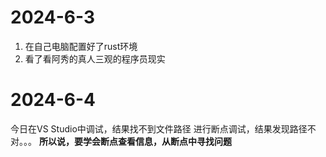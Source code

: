 # 2024-6-3 
1. 在自己电脑配置好了rust环境
2. 看了看阿秀的真人三观的程序员现实

# 2024-6-4
今日在VS Studio中调试，结果找不到文件路径
进行断点调试，结果发现路径不对。。。
**所以说，要学会断点查看信息，从断点中寻找问题**
